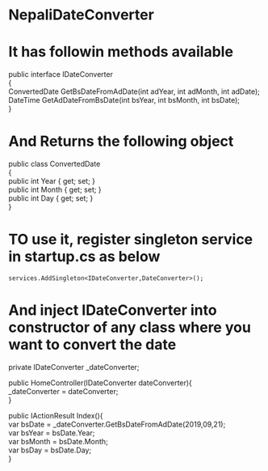 # NepaliDateConverter

# It has followin methods available

  public interface IDateConverter  
    {  
        ConvertedDate GetBsDateFromAdDate(int adYear, int adMonth, int adDate);  
        DateTime GetAdDateFromBsDate(int bsYear, int bsMonth, int bsDate);  
    }  
    
# And Returns the following object

   public class ConvertedDate  
    {  
        public int Year { get; set; }  
        public int Month { get; set; }  
        public int Day { get; set; }  
    }  
    
 # TO use it, register singleton service in startup.cs as below
    services.AddSingleton<IDateConverter,DateConverter>();  
    
 # And inject IDateConverter into constructor of any class where you want to convert the date
 
  private IDateConverter _dateConverter;  
  
  public HomeController(IDateConverter dateConverter){  
    _dateConverter = dateConverter;  
  }  
  
  public IActionResult Index(){  
    var bsDate = _dateConverter.GetBsDateFromAdDate(2019,09,21);  
    var bsYear = bsDate.Year;  
    var bsMonth = bsDate.Month;  
    var bsDay = bsDate.Day;  
  }  
